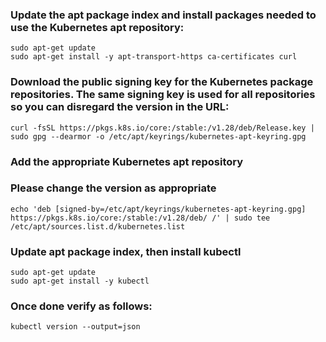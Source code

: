 
### Update the apt package index and install packages needed to use the Kubernetes apt repository:
    sudo apt-get update
    sudo apt-get install -y apt-transport-https ca-certificates curl

### Download the public signing key for the Kubernetes package repositories. The same signing key is used for all repositories so you can disregard the version in the URL:
    curl -fsSL https://pkgs.k8s.io/core:/stable:/v1.28/deb/Release.key | sudo gpg --dearmor -o /etc/apt/keyrings/kubernetes-apt-keyring.gpg

### Add the appropriate Kubernetes apt repository
### Please change the version as appropriate

    echo 'deb [signed-by=/etc/apt/keyrings/kubernetes-apt-keyring.gpg] https://pkgs.k8s.io/core:/stable:/v1.28/deb/ /' | sudo tee /etc/apt/sources.list.d/kubernetes.list


### Update apt package index, then install kubectl
    sudo apt-get update
    sudo apt-get install -y kubectl

### Once done verify as follows:
    kubectl version --output=json


